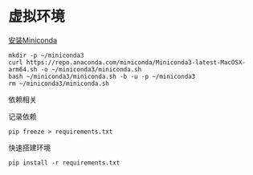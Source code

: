 # 虚拟环境
[安装Miniconda](https://www.anaconda.com/docs/getting-started/miniconda/install#macos-2)
```
mkdir -p ~/miniconda3
curl https://repo.anaconda.com/miniconda/Miniconda3-latest-MacOSX-arm64.sh -o ~/miniconda3/miniconda.sh
bash ~/miniconda3/miniconda.sh -b -u -p ~/miniconda3
rm ~/miniconda3/miniconda.sh
```
依赖相关

记录依赖
```
pip freeze > requirements.txt
```
快速搭建环境
```
pip install -r requirements.txt
```
# 
